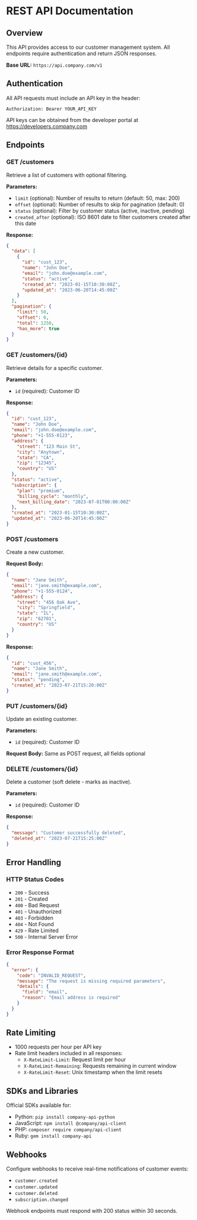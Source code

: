 # REST API Documentation

## Overview
This API provides access to our customer management system. All endpoints require authentication and return JSON responses.

**Base URL:** `https://api.company.com/v1`

## Authentication
All API requests must include an API key in the header:
```
Authorization: Bearer YOUR_API_KEY
```

API keys can be obtained from the developer portal at https://developers.company.com

## Endpoints

### GET /customers
Retrieve a list of customers with optional filtering.

**Parameters:**
- `limit` (optional): Number of results to return (default: 50, max: 200)
- `offset` (optional): Number of results to skip for pagination (default: 0)
- `status` (optional): Filter by customer status (active, inactive, pending)
- `created_after` (optional): ISO 8601 date to filter customers created after this date

**Response:**
```json
{
  "data": [
    {
      "id": "cust_123",
      "name": "John Doe",
      "email": "john.doe@example.com",
      "status": "active",
      "created_at": "2023-01-15T10:30:00Z",
      "updated_at": "2023-06-20T14:45:00Z"
    }
  ],
  "pagination": {
    "limit": 50,
    "offset": 0,
    "total": 1250,
    "has_more": true
  }
}
```

### GET /customers/{id}
Retrieve details for a specific customer.

**Parameters:**
- `id` (required): Customer ID

**Response:**
```json
{
  "id": "cust_123",
  "name": "John Doe",
  "email": "john.doe@example.com",
  "phone": "+1-555-0123",
  "address": {
    "street": "123 Main St",
    "city": "Anytown",
    "state": "CA",
    "zip": "12345",
    "country": "US"
  },
  "status": "active",
  "subscription": {
    "plan": "premium",
    "billing_cycle": "monthly",
    "next_billing_date": "2023-07-01T00:00:00Z"
  },
  "created_at": "2023-01-15T10:30:00Z",
  "updated_at": "2023-06-20T14:45:00Z"
}
```

### POST /customers
Create a new customer.

**Request Body:**
```json
{
  "name": "Jane Smith",
  "email": "jane.smith@example.com",
  "phone": "+1-555-0124",
  "address": {
    "street": "456 Oak Ave",
    "city": "Springfield",
    "state": "IL",
    "zip": "62701",
    "country": "US"
  }
}
```

**Response:**
```json
{
  "id": "cust_456",
  "name": "Jane Smith",
  "email": "jane.smith@example.com",
  "status": "pending",
  "created_at": "2023-07-21T15:20:00Z"
}
```

### PUT /customers/{id}
Update an existing customer.

**Parameters:**
- `id` (required): Customer ID

**Request Body:** Same as POST request, all fields optional

### DELETE /customers/{id}
Delete a customer (soft delete - marks as inactive).

**Parameters:**
- `id` (required): Customer ID

**Response:**
```json
{
  "message": "Customer successfully deleted",
  "deleted_at": "2023-07-21T15:25:00Z"
}
```

## Error Handling

### HTTP Status Codes
- `200` - Success
- `201` - Created
- `400` - Bad Request
- `401` - Unauthorized
- `403` - Forbidden
- `404` - Not Found
- `429` - Rate Limited
- `500` - Internal Server Error

### Error Response Format
```json
{
  "error": {
    "code": "INVALID_REQUEST",
    "message": "The request is missing required parameters",
    "details": {
      "field": "email",
      "reason": "Email address is required"
    }
  }
}
```

## Rate Limiting
- 1000 requests per hour per API key
- Rate limit headers included in all responses:
  - `X-RateLimit-Limit`: Request limit per hour
  - `X-RateLimit-Remaining`: Requests remaining in current window
  - `X-RateLimit-Reset`: Unix timestamp when the limit resets

## SDKs and Libraries
Official SDKs available for:
- Python: `pip install company-api-python`
- JavaScript: `npm install @company/api-client`
- PHP: `composer require company/api-client`
- Ruby: `gem install company-api`

## Webhooks
Configure webhooks to receive real-time notifications of customer events:
- `customer.created`
- `customer.updated`
- `customer.deleted`
- `subscription.changed`

Webhook endpoints must respond with 200 status within 30 seconds.
